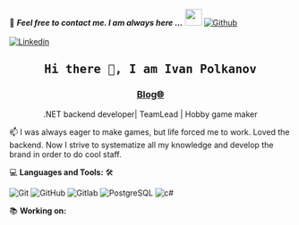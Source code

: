 <!--

## Complete list of github markdown emoji markup
https://gist.github.com/rxaviers/7360908

## technologies Icons 
https://simpleicons.org/

-->
📝 ***Feel free to contact me. I am always here ...*** <img src="https://media.giphy.com/media/WUlplcMpOCEmTGBtBW/giphy.gif" width="30">  [![Github](https://img.shields.io/github/followers/IvanPolkanov?label=Follow%20Me&style=social)](https://github.com/IvanPolkanov)
<br>
<br>
[![Linkedin](https://img.shields.io/badge/LinkedIn-Ivan%20Polkanov-blue?logo=Linkedin&logoColor=blue&labelColor=black)](https://www.linkedin.com/in/ivan-polkanov/)
<br>
<!--[![Codepen](https://img.shields.io/badge/Codepen-Ahmad%20Sawalqeh-gray?logo=codepen&logoColor=white&labelColor=black)](https://codepen.io/AhmadSawalqeh)
<!--[![Codesandbox](https://img.shields.io/badge/Codesandbox-Ahmad%20Sawalqeh-gray?logo=codesandbox&logoColor=white&labelColor=black)](https://codesandbox.io/u/Ahmad-Sawalqeh)
<!--[![HackerRank](https://img.shields.io/badge/HackerRank-sawalqa_jo-brightgreen?logo=HackerRank&logoColor=Green&labelColor=black)](https://www.hackerrank.com/sawalqa_jo)
<!--[![Codepen](https://img.shields.io/badge/Codewars-Ahmad%20Sawalqeh-maroon?logo=codewars&logoColor=maroon&labelColor=black)](https://www.codewars.com/users/Ahmad-Sawalqeh)
<!-- [![HitCount](http://hits.dwyl.com/Ahmad-Sawalqeh/Ahmad-Sawalqeh.svg)](http://hits.dwyl.com/Ahmad-Sawalqeh/Ahmad-Sawalqeh) -->

<h2 align='center'><samp><strong>Hi there 👋, I am Ivan Polkanov</strong></samp></h2>
<h3 align='center'><strong><a href="https://duck4duck.ru/" target="_blank">Blog🌐</a></strong></h3>
<p align='center'>.NET backend developer| TeamLead | Hobby game maker </p>

<p align='left'> 📫 I was always eager to make games, but life forced me to work. Loved the backend. Now I strive to systematize all my knowledge and develop the brand in order to do cool staff.</p>

💻 **Languages and Tools:** 🛠️<br>

![Git](https://img.shields.io/badge/-Git-000000?style=flat&logo=git&logoColor=F05032&labelColor=ffffff)
![GitHub](https://img.shields.io/badge/-GitHub-000000?style=flat&logo=github&logoColor=000000&labelColor=ffffff)
![Gitlab](https://img.shields.io/badge/logo-gitlab-blue?logo=gitlab)
![PostgreSQL](https://img.shields.io/badge/-PostgreSQL-000000?style=flat&logo=postgresql&logoColor=ffffff&labelColor=336791)
![c#](https://img.shields.io/badge/-csharp-000000?style=flat&logo=csharp&logoColor=ffffff&labelColor=336791)


📚 **Working on:** <br>

<!--![Github Actions](https://img.shields.io/badge/-Github%20Actions-000000?style=flat&logo=github-actions&logoColor=2088FF&labelColor=ffffff)
<!--![Json Web Tokens](https://img.shields.io/badge/-Json%20Web%20Tokens-000000?style=flat&logo=json-web-tokens&logoColor=ffffff&labelColor=000000)
<!--![Material-UI](https://img.shields.io/badge/-Material%20UI-000000?style=flat&logo=Material%20UI&logoColor=ffffff&labelColor=0081CB)


🤓 **Interested:** <br>

<!--![React Native](https://img.shields.io/badge/-React%20Native-000000?style=flat&logo=react&labelColor=000000)
<!--![PHP](https://img.shields.io/badge/-PHP-000000?style=flat&logo=PHP&logoColor=5466b8&labelColor=ffffff)
<!--![WordPress](https://img.shields.io/badge/-WordPress-000000?style=flat&logo=wordpress&labelColor=21759B)
<!--![Laravel](https://img.shields.io/badge/-Laravel-000000?style=flat&logo=laravel&logoColor=ffffff&labelColor=FF2D20)


<!-- ✅  **GitHub Extra Pins**

[![Anurag's GitHub stats](https://github-readme-stats.vercel.app/api?IvanPolkanov)](https://github.com/anuraghazra/github-readme-stats)

</br>
<p style="display: flex; justify-contect: space-between;">
<img style="border-radius: 5px; margin-bottom: 5px" alt="Github Contribution Stats" width="330px" height="240px" src="https://github-contribution-stats.vercel.app/api/?username=Ahmad-Sawalqeh" />
<img style="border-radius: 5px; margin: 0 0 5px 35px;" alt="GIF" width="320px" height="240px" src="https://miro.medium.com/max/875/1*Urc28sbnORGOW5oyohQ06g.gif" />
</p>
